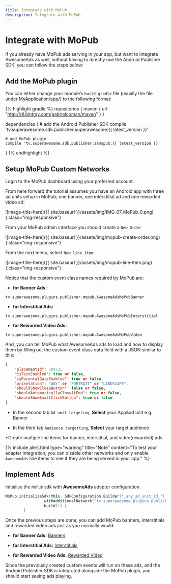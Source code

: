 ```yaml
---
title: Integrate with MoPub
description: Integrate with MoPub
---
```


# Integrate with MoPub

If you already have MoPub ads serving in your app, but want to integrate AwesomeAds as well, without having to directly use the Android Publisher SDK, you can follow the steps below:

## Add the MoPub plugin

You can either change your module’s `build.gradle` file (usually the file under MyApplication/app/) to the following format:

{% highlight gradle %}
repositories {
    maven { url "http://dl.bintray.com/gabrielcoman/maven" }
}

dependencies {
    # add the Android Publisher SDK
    compile 'tv.superawesome.sdk.publisher:superawesome:{{ latest_version }}'

    # add MoPub plugin
    compile 'tv.superawesome.sdk.publisher:samopub:{{ latest_version }}'
}
{% endhighlight %}

## Setup MoPub Custom Networks

Login to the MoPub dashboard using your preferred account.

From here forward the tutorial assumes you have an Android app with three ad units setup in MoPub; one banner, one interstitial ad and one rewarded video ad:

![image-title-here]({{ site.baseurl }}/assets/img/IMG_07_MoPub_0.png){:class="img-responsive"}

From your MoPub admin interface you should create a `New Order`

![image-title-here]({{ site.baseurl }}/assets/img/mopub-create-order.png){:class="img-responsive"}

From the next menu, select `New line item`

![image-title-here]({{ site.baseurl }}/assets/img/mopub-line-item.png){:class="img-responsive"}

Notice that the custom event class names required by MoPub are:
 - <strong>for Banner Ads:</strong>
 
 `tv.superawesome.plugins.publisher.mopub.AwesomeAdsMoPubBanner`
 - <strong>for Interstitial Ads:</strong> 
 
 `tv.superawesome.plugins.publisher.mopub.AwesomeAdsMoPubInterstitial`
 - <strong>for Rewarded Video Ads:</strong> 
 
 `tv.superawesome.plugins.publisher.mopub.AwesomeAdsMoPubVideo`

And, you can tell MoPub what AwesomeAds ads to load and how to display them by filling out the custom event class data field with a JSON similar to this:

```json
{
    "placementId": 30473,
    "isTestEnabled": true or false,
    "isParentalGateEnabled": true or false,
    "orientation": "ANY" or "PORTRAIT" or "LANDSCAPE",
    "shouldShowCloseButton": false or false,
    "shouldAutomaticallyCloseAtEnd": true or false,
    "shouldShowSmallClickButton": true or false
}
```

- In the second tab `Ad unit targeting`, <strong>Select</strong> your App&ad unit e.g. Banner

- In the third tab `Audience targetting`, <strong>Select</strong> your target audience

*Create multiple line items for banner, interstitial, and video(rewarded) ads.

{% include alert.html type="warning" title="Note" content="To test your adapter integration, you can disable other networks and only enable `AwesomeAds` line items to see if they are being served in your app." %}


## Implement Ads

Initialise the `MoPub` sdk with <strong>AwesomeAds</strong> adapter configuration

```kotlin
MoPub.initializeSdk(this, SdkConfiguration.Builder("_any_ad_unit_id_")
                .withAdditionalNetwork("tv.superawesome.plugins.publisher.mopub.AwesomeAdsMoPubAdapterConfiguration")
                .build()) {
        }
```

Once the previous steps are done, you can add MoPub banners, interstitials and rewarded video ads just as you normally would:

 - <strong>for Banner Ads:</strong>
 [Banners](https://developers.mopub.com/publishers/android/banner/)
 
 - <strong>for Interstitial Ads:</strong> 
 [Interstitials](https://developers.mopub.com/publishers/android/interstitial/)

 - <strong>for Rewarded Video Ads:</strong> 
 [Rewarded Video](https://developers.mopub.com/publishers/android/rewarded-video/)

Since the previously created custom events will run on these ads, and the Android Publisher SDK is integrated alongside the MoPub plugin, you should start seeing ads playing.